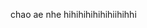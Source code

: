 chao ae nhe
hihihihihihihiihihhi


<!---
FuUchiha/FuUchiha is a ✨ special ✨ repository because its `README.md` (this file) appears on your GitHub profile.
You can click the Preview link to take a look at your changes.
--->
